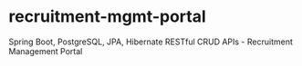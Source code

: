 # recruitment-mgmt-portal
Spring Boot, PostgreSQL, JPA, Hibernate RESTful CRUD APIs - Recruitment Management Portal
